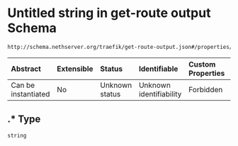 # Untitled string in get-route output Schema

```txt
http://schema.nethserver.org/traefik/get-route-output.json#/properties/headers/properties/request/patternProperties/.*
```



| Abstract            | Extensible | Status         | Identifiable            | Custom Properties | Additional Properties | Access Restrictions | Defined In                                                                      |
| :------------------ | :--------- | :------------- | :---------------------- | :---------------- | :-------------------- | :------------------ | :------------------------------------------------------------------------------ |
| Can be instantiated | No         | Unknown status | Unknown identifiability | Forbidden         | Allowed               | none                | [get-route-output.json\*](traefik/get-route-output.json "open original schema") |

## .\* Type

`string`
